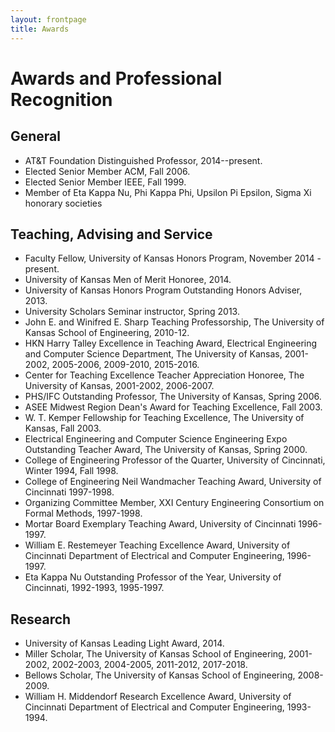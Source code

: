 ```yaml
---
layout: frontpage
title: Awards
---
```

# Awards and Professional Recognition

## General
* AT&T Foundation Distinguished Professor, 2014--present.
* Elected Senior Member ACM, Fall 2006.
* Elected Senior Member IEEE, Fall 1999.
* Member of Eta Kappa Nu, Phi Kappa Phi, Upsilon Pi Epsilon, Sigma Xi honorary societies

## Teaching, Advising and Service
  * Faculty Fellow, University of Kansas Honors Program, November 2014 - present.
  * University of Kansas Men of Merit Honoree, 2014.
  * University of Kansas Honors Program Outstanding Honors Adviser, 2013.
  * University Scholars Seminar instructor, Spring 2013.
  * John E. and Winifred E. Sharp Teaching Professorship, The University of Kansas School of Engineering, 2010-12.
  * HKN Harry Talley Excellence in Teaching Award, Electrical Engineering and Computer Science Department, The University of Kansas, 2001-2002, 2005-2006, 2009-2010, 2015-2016.
  * Center for Teaching Excellence Teacher Appreciation Honoree, The University of Kansas, 2001-2002, 2006-2007.
  * PHS/IFC Outstanding Professor, The University of Kansas, Spring 2006.
  * ASEE Midwest Region Dean's Award for Teaching Excellence, Fall 2003.
  * W. T. Kemper Fellowship for Teaching Excellence, The University of Kansas, Fall 2003.
  * Electrical Engineering and Computer Science Engineering Expo Outstanding Teacher Award, The University of Kansas, Spring 2000.
  * College of Engineering Professor of the Quarter, University of Cincinnati, Winter 1994, Fall 1998.
  * College of Engineering Neil Wandmacher Teaching Award, University of Cincinnati 1997-1998.
  * Organizing Committee Member, XXI Century Engineering Consortium on Formal Methods, 1997-1998.
  * Mortar Board Exemplary Teaching Award, University of Cincinnati 1996-1997.
  * William E. Restemeyer Teaching Excellence Award, University of Cincinnati Department of Electrical and Computer Engineering, 1996-1997.
  * Eta Kappa Nu Outstanding Professor of the Year, University of Cincinnati, 1992-1993, 1995-1997.

## Research  
  * University of Kansas Leading Light Award, 2014.
  * Miller Scholar, The University of Kansas School of Engineering, 2001-2002, 2002-2003, 2004-2005, 2011-2012, 2017-2018.
  * Bellows Scholar, The University of Kansas School of Engineering, 2008-2009.
  * William H. Middendorf Research Excellence Award, University of Cincinnati Department of Electrical and Computer Engineering, 1993-1994.
